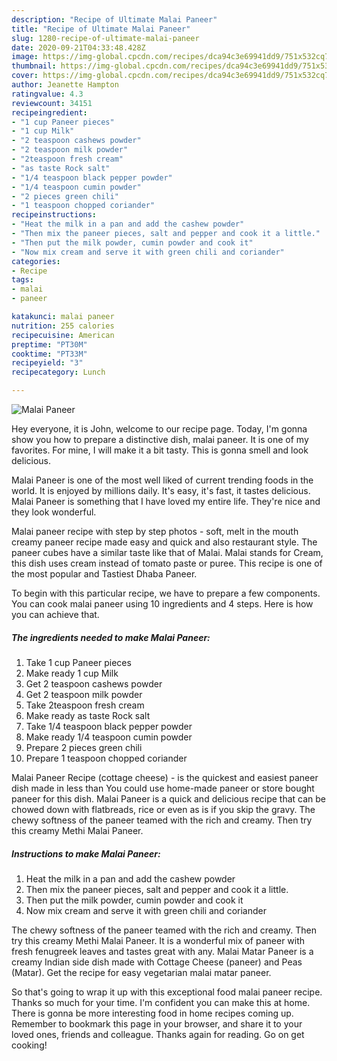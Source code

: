 ```yaml
---
description: "Recipe of Ultimate Malai Paneer"
title: "Recipe of Ultimate Malai Paneer"
slug: 1280-recipe-of-ultimate-malai-paneer
date: 2020-09-21T04:33:48.428Z
image: https://img-global.cpcdn.com/recipes/dca94c3e69941dd9/751x532cq70/malai-paneer-recipe-main-photo.jpg
thumbnail: https://img-global.cpcdn.com/recipes/dca94c3e69941dd9/751x532cq70/malai-paneer-recipe-main-photo.jpg
cover: https://img-global.cpcdn.com/recipes/dca94c3e69941dd9/751x532cq70/malai-paneer-recipe-main-photo.jpg
author: Jeanette Hampton
ratingvalue: 4.3
reviewcount: 34151
recipeingredient:
- "1 cup Paneer pieces"
- "1 cup Milk"
- "2 teaspoon cashews powder"
- "2 teaspoon milk powder"
- "2teaspoon fresh cream"
- "as taste Rock salt"
- "1/4 teaspoon black pepper powder"
- "1/4 teaspoon cumin powder"
- "2 pieces green chili"
- "1 teaspoon chopped coriander"
recipeinstructions:
- "Heat the milk in a pan and add the cashew powder"
- "Then mix the paneer pieces, salt and pepper and cook it a little."
- "Then put the milk powder, cumin powder and cook it"
- "Now mix cream and serve it with green chili and coriander"
categories:
- Recipe
tags:
- malai
- paneer

katakunci: malai paneer 
nutrition: 255 calories
recipecuisine: American
preptime: "PT30M"
cooktime: "PT33M"
recipeyield: "3"
recipecategory: Lunch

---
```



![Malai Paneer](https://img-global.cpcdn.com/recipes/dca94c3e69941dd9/751x532cq70/malai-paneer-recipe-main-photo.jpg)

Hey everyone, it is John, welcome to our recipe page. Today, I'm gonna show you how to prepare a distinctive dish, malai paneer. It is one of my favorites. For mine, I will make it a bit tasty. This is gonna smell and look delicious.

Malai Paneer is one of the most well liked of current trending foods in the world. It is enjoyed by millions daily. It's easy, it's fast, it tastes delicious. Malai Paneer is something that I have loved my entire life. They're nice and they look wonderful.

Malai paneer recipe with step by step photos - soft, melt in the mouth creamy paneer recipe made easy and quick and also restaurant style. The paneer cubes have a similar taste like that of Malai. Malai stands for Cream, this dish uses cream instead of tomato paste or puree. This recipe is one of the most popular and Tastiest Dhaba Paneer.


To begin with this particular recipe, we have to prepare a few components. You can cook malai paneer using 10 ingredients and 4 steps. Here is how you can achieve that.

<!--inarticleads1-->

##### The ingredients needed to make Malai Paneer:

1. Take 1 cup Paneer pieces
1. Make ready 1 cup Milk
1. Get 2 teaspoon cashews powder
1. Get 2 teaspoon milk powder
1. Take 2teaspoon fresh cream
1. Make ready as taste Rock salt
1. Take 1/4 teaspoon black pepper powder
1. Make ready 1/4 teaspoon cumin powder
1. Prepare 2 pieces green chili
1. Prepare 1 teaspoon chopped coriander


Malai Paneer Recipe (cottage cheese) - is the quickest and easiest paneer dish made in less than You could use home-made paneer or store bought paneer for this dish. Malai Paneer is a quick and delicious recipe that can be chowed down with flatbreads, rice or even as is if you skip the gravy. The chewy softness of the paneer teamed with the rich and creamy. Then try this creamy Methi Malai Paneer. 

<!--inarticleads2-->

##### Instructions to make Malai Paneer:

1. Heat the milk in a pan and add the cashew powder
1. Then mix the paneer pieces, salt and pepper and cook it a little.
1. Then put the milk powder, cumin powder and cook it
1. Now mix cream and serve it with green chili and coriander


The chewy softness of the paneer teamed with the rich and creamy. Then try this creamy Methi Malai Paneer. It is a wonderful mix of paneer with fresh fenugreek leaves and tastes great with any. Malai Matar Paneer is a creamy Indian side dish made with Cottage Cheese (paneer) and Peas (Matar). Get the recipe for easy vegetarian malai matar paneer. 

So that's going to wrap it up with this exceptional food malai paneer recipe. Thanks so much for your time. I'm confident you can make this at home. There is gonna be more interesting food in home recipes coming up. Remember to bookmark this page in your browser, and share it to your loved ones, friends and colleague. Thanks again for reading. Go on get cooking!

